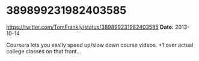 # 389899231982403585
https://twitter.com/TomFrankly/status/389899231982403585
**Date:** 2013-10-14

Coursera lets you easily speed up/slow down course videos. +1 over actual college classes on that front...
